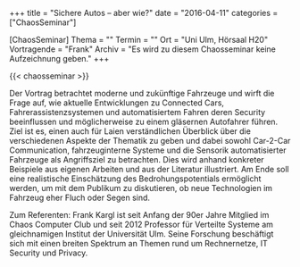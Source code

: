 +++
title = "Sichere Autos – aber wie?"
date = "2016-04-11"
categories = ["ChaosSeminar"]

[ChaosSeminar]
Thema = ""
Termin = ""
Ort = "Uni Ulm, Hörsaal H20"
Vortragende = "Frank"
Archiv = "Es wird zu diesem Chaosseminar keine Aufzeichnung geben."
+++

{{< chaosseminar >}}

Der Vortrag betrachtet moderne und zukünftige Fahrzeuge und wirft die Frage auf, wie aktuelle Entwicklungen zu Connected Cars, Fahrerassistenzsystemen und automatisiertem Fahren deren Security beeinflussen und möglicherweise zu einem gläsernen Autofahrer führen. Ziel ist es, einen auch für Laien verständlichen Überblick über die verschiedenen Aspekte der Thematik zu geben und dabei sowohl Car-2-Car Communication, fahrzeuginterne Systeme und die Sensorik automatisierter Fahrzeuge als Angriffsziel zu betrachten. Dies wird anhand konkreter Beispiele aus eigenen Arbeiten und aus der Literatur illustriert. Am Ende soll eine realistische Einschätzung des Bedrohungspotentials ermöglicht werden, um mit dem Publikum zu diskutieren, ob neue Technologien im Fahrzeug eher Fluch oder Segen sind.

Zum Referenten: Frank Kargl ist seit Anfang der 90er Jahre Mitglied im Chaos Computer Club und seit 2012 Professor für Verteilte Systeme am gleichnamigen Institut der Universität Ulm. Seine Forschung beschäftigt sich mit einen breiten Spektrum an Themen rund um Rechnernetze, IT Security und Privacy.
